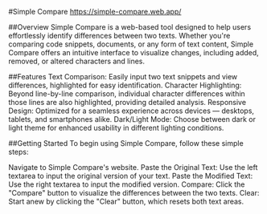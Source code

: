 #Simple Compare https://simple-compare.web.app/

##Overview
Simple Compare is a web-based tool designed to help users effortlessly identify differences between two texts. Whether you're comparing code snippets, documents, or any form of text content, Simple Compare offers an intuitive interface to visualize changes, including added, removed, or altered characters and lines.

##Features
Text Comparison: Easily input two text snippets and view differences, highlighted for easy identification.
Character Highlighting: Beyond line-by-line comparison, individual character differences within those lines are also highlighted, providing detailed analysis.
Responsive Design: Optimized for a seamless experience across devices — desktops, tablets, and smartphones alike.
Dark/Light Mode: Choose between dark or light theme for enhanced usability in different lighting conditions.

##Getting Started
To begin using Simple Compare, follow these simple steps:

Navigate to Simple Compare's website.
Paste the Original Text: Use the left textarea to input the original version of your text.
Paste the Modified Text: Use the right textarea to input the modified version.
Compare: Click the "Compare" button to visualize the differences between the two texts.
Clear: Start anew by clicking the "Clear" button, which resets both text areas.
